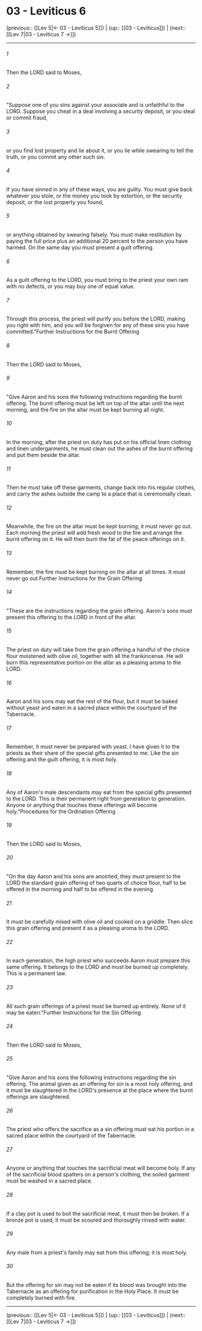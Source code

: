 # 03 - Leviticus 6

(previous:: [[Lev 5|← 03 - Leviticus 5]]) | (up:: [[03 - Leviticus]]) | (next:: [[Lev 7|03 - Leviticus 7 →]])

***


###### 1 
Then the LORD said to Moses, 

###### 2 
"Suppose one of you sins against your associate and is unfaithful to the LORD. Suppose you cheat in a deal involving a security deposit, or you steal or commit fraud, 

###### 3 
or you find lost property and lie about it, or you lie while swearing to tell the truth, or you commit any other such sin. 

###### 4 
If you have sinned in any of these ways, you are guilty. You must give back whatever you stole, or the money you took by extortion, or the security deposit, or the lost property you found, 

###### 5 
or anything obtained by swearing falsely. You must make restitution by paying the full price plus an additional 20 percent to the person you have harmed. On the same day you must present a guilt offering. 

###### 6 
As a guilt offering to the LORD, you must bring to the priest your own ram with no defects, or you may buy one of equal value. 

###### 7 
Through this process, the priest will purify you before the LORD, making you right with him, and you will be forgiven for any of these sins you have committed."Further Instructions for the Burnt Offering 

###### 8 
Then the LORD said to Moses, 

###### 9 
"Give Aaron and his sons the following instructions regarding the burnt offering. The burnt offering must be left on top of the altar until the next morning, and the fire on the altar must be kept burning all night. 

###### 10 
In the morning, after the priest on duty has put on his official linen clothing and linen undergarments, he must clean out the ashes of the burnt offering and put them beside the altar. 

###### 11 
Then he must take off these garments, change back into his regular clothes, and carry the ashes outside the camp to a place that is ceremonially clean. 

###### 12 
Meanwhile, the fire on the altar must be kept burning; it must never go out. Each morning the priest will add fresh wood to the fire and arrange the burnt offering on it. He will then burn the fat of the peace offerings on it. 

###### 13 
Remember, the fire must be kept burning on the altar at all times. It must never go out.Further Instructions for the Grain Offering 

###### 14 
"These are the instructions regarding the grain offering. Aaron's sons must present this offering to the LORD in front of the altar. 

###### 15 
The priest on duty will take from the grain offering a handful of the choice flour moistened with olive oil, together with all the frankincense. He will burn this representative portion on the altar as a pleasing aroma to the LORD. 

###### 16 
Aaron and his sons may eat the rest of the flour, but it must be baked without yeast and eaten in a sacred place within the courtyard of the Tabernacle. 

###### 17 
Remember, it must never be prepared with yeast. I have given it to the priests as their share of the special gifts presented to me. Like the sin offering and the guilt offering, it is most holy. 

###### 18 
Any of Aaron's male descendants may eat from the special gifts presented to the LORD. This is their permanent right from generation to generation. Anyone or anything that touches these offerings will become holy."Procedures for the Ordination Offering 

###### 19 
Then the LORD said to Moses, 

###### 20 
"On the day Aaron and his sons are anointed, they must present to the LORD the standard grain offering of two quarts of choice flour, half to be offered in the morning and half to be offered in the evening. 

###### 21 
It must be carefully mixed with olive oil and cooked on a griddle. Then slice this grain offering and present it as a pleasing aroma to the LORD. 

###### 22 
In each generation, the high priest who succeeds Aaron must prepare this same offering. It belongs to the LORD and must be burned up completely. This is a permanent law. 

###### 23 
All such grain offerings of a priest must be burned up entirely. None of it may be eaten."Further Instructions for the Sin Offering 

###### 24 
Then the LORD said to Moses, 

###### 25 
"Give Aaron and his sons the following instructions regarding the sin offering. The animal given as an offering for sin is a most holy offering, and it must be slaughtered in the LORD's presence at the place where the burnt offerings are slaughtered. 

###### 26 
The priest who offers the sacrifice as a sin offering must eat his portion in a sacred place within the courtyard of the Tabernacle. 

###### 27 
Anyone or anything that touches the sacrificial meat will become holy. If any of the sacrificial blood spatters on a person's clothing, the soiled garment must be washed in a sacred place. 

###### 28 
If a clay pot is used to boil the sacrificial meat, it must then be broken. If a bronze pot is used, it must be scoured and thoroughly rinsed with water. 

###### 29 
Any male from a priest's family may eat from this offering; it is most holy. 

###### 30 
But the offering for sin may not be eaten if its blood was brought into the Tabernacle as an offering for purification in the Holy Place. It must be completely burned with fire.

***

(previous:: [[Lev 5|← 03 - Leviticus 5]]) | (up:: [[03 - Leviticus]]) | (next:: [[Lev 7|03 - Leviticus 7 →]])
